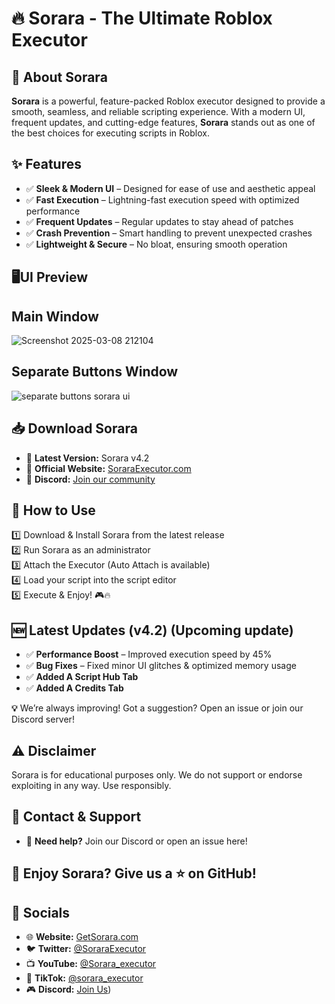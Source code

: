 # 🔥 Sorara - The Ultimate Roblox Executor

## 🚀 About Sorara

**Sorara** is a powerful, feature-packed Roblox executor designed to provide a smooth, seamless, and reliable scripting experience. With a modern UI, frequent updates, and cutting-edge features, **Sorara** stands out as one of the best choices for executing scripts in Roblox.

## ✨ Features
- ✅ **Sleek & Modern UI** – Designed for ease of use and aesthetic appeal
- ✅ **Fast Execution** – Lightning-fast execution speed with optimized performance
- ✅ **Frequent Updates** – Regular updates to stay ahead of patches
- ✅ **Crash Prevention** – Smart handling to prevent unexpected crashes
- ✅ **Lightweight & Secure** – No bloat, ensuring smooth operation

## 🖥️UI Preview

## Main Window

![Screenshot 2025-03-08 212104](https://github.com/user-attachments/assets/b50bb084-b141-4ca1-bbdd-1dceda3a955e)


## Separate Buttons Window

![separate buttons sorara ui](https://github.com/user-attachments/assets/161fd60b-8a5b-4140-a301-1df358b1dee5)


## 📥 Download Sorara
- 🔹 **Latest Version:** Sorara v4.2
- 🔹 **Official Website:** [SoraraExecutor.com](https://getsorara.vercel.app)
- 🔹 **Discord:** [Join our community](https://discord.com/invite/zBRneypFtW)

## 📌 How to Use
1️⃣ Download & Install Sorara from the latest release  
2️⃣ Run Sorara as an administrator  
3️⃣ Attach the Executor (Auto Attach is available)  
4️⃣ Load your script into the script editor  
5️⃣ Execute & Enjoy! 🎮🔥

## 🆕 Latest Updates (v4.2) (Upcoming update) 
- ✅ **Performance Boost** – Improved execution speed by 45%  
- ✅ **Bug Fixes** – Fixed minor UI glitches & optimized memory usage
- ✅ **Added A Script Hub Tab**
- ✅ **Added A Credits Tab**

**💡** We’re always improving! Got a suggestion? Open an issue or join our Discord server!

## ⚠️ Disclaimer
Sorara is for educational purposes only. We do not support or endorse exploiting in any way. Use responsibly.

## 📧 Contact & Support
- 💬 **Need help?** Join our Discord or open an issue here!  

## 🚀 Enjoy Sorara? Give us a ⭐ on GitHub!

## 🔗 Socials
- 🌐 **Website:** [GetSorara.com](https://getsorara.framer.website)
- 🐦 **Twitter:** [@SoraraExecutor](https://x.com/SoraraExecutor)
- 📺 **YouTube:** [@Sorara_executor](https://getsorara.framer.website)
- 🎵 **TikTok:** [@sorara_executor](https://www.tiktok.com/@sorara_executor)
- 🎮 **Discord:** [Join Us](https://discord.com/invite/zBRneypFtW))
